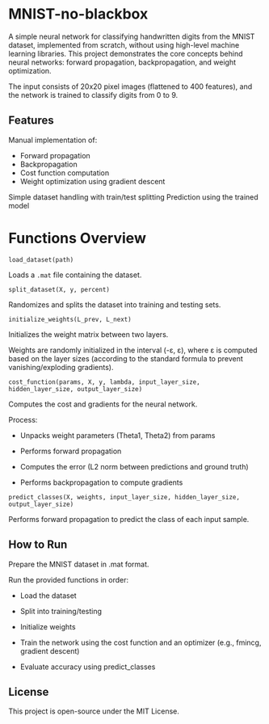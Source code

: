 # MNIST-no-blackbox

A simple neural network for classifying handwritten digits from the MNIST dataset, implemented from scratch, without using high-level machine learning libraries. This project demonstrates the core concepts behind neural networks: forward propagation, backpropagation, and weight optimization.

The input consists of 20x20 pixel images (flattened to 400 features), and the network is trained to classify digits from 0 to 9.

## Features

Manual implementation of:

- Forward propagation
- Backpropagation
- Cost function computation
- Weight optimization using gradient descent

Simple dataset handling with train/test splitting
Prediction using the trained model

# Functions Overview

`load_dataset(path)`

Loads a `.mat` file containing the dataset.

`split_dataset(X, y, percent)`

Randomizes and splits the dataset into training and testing sets.

`initialize_weights(L_prev, L_next)`

Initializes the weight matrix between two layers.

Weights are randomly initialized in the interval (-ε, ε), where ε is computed based on the layer sizes (according to the standard formula to prevent vanishing/exploding gradients).


`cost_function(params, X, y, lambda, input_layer_size, hidden_layer_size, output_layer_size)`

Computes the cost and gradients for the neural network.

Process:

- Unpacks weight parameters (Theta1, Theta2) from params

- Performs forward propagation

- Computes the error (L2 norm between predictions and ground truth)

- Performs backpropagation to compute gradients

`predict_classes(X, weights, input_layer_size, hidden_layer_size, output_layer_size)`

Performs forward propagation to predict the class of each input sample.

## How to Run

Prepare the MNIST dataset in .mat format.

Run the provided functions in order:

- Load the dataset

- Split into training/testing

- Initialize weights

- Train the network using the cost function and an optimizer (e.g., fmincg, gradient descent)

- Evaluate accuracy using predict_classes

## License

This project is open-source under the MIT License.
